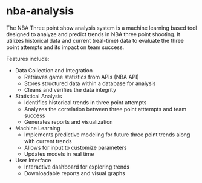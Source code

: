 # nba-analysis

The NBA Three point show analysis system is a machine learning based tool designed to analyze and predict trends in NBA three point shooting. It utilizes historical data and current (real-time) data to evaluate the three point attempts and its impact on team success. 

Features include:
* Data Collection and Integration 
    * Retrieves game statistics from APIs (NBA API)
    * Stores structured data within a database for analysis
    * Cleans and verifies the data integrity
* Statistical Analysis
    * Identifies historical trends in three point attempts
    * Analyzes the correlation between three point atttempts and team success
    * Generates reports and visualization
* Machine Learning
    * Implements predictive modeling for future three point trends along with current trends
    * Allows for input to customize parameters
    * Updates models in real time
* User Interface
    * Interactive dashboard for exploring trends
    * Downloadable reports and visual graphs
    